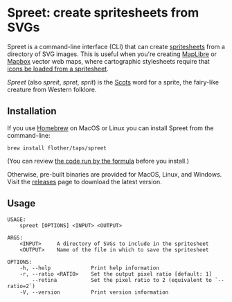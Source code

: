 # Spreet: create spritesheets from SVGs

Spreet is a command-line interface (CLI) that can create [spritesheets](https://en.wikipedia.org/wiki/Spritesheet) from a directory of SVG images. This is useful when you're creating [MapLibre](https://maplibre.org/) or [Mapbox](https://docs.mapbox.com/) vector web maps, where cartographic stylesheets require that [icons be loaded from a spritesheet](https://maplibre.org/maplibre-gl-js-docs/style-spec/sprite/).

_Spreet_ (also _spreit_, _spret_, _sprit_) is the [Scots](https://en.wikipedia.org/wiki/Scots_language) word for a sprite, the fairy-like creature from Western folklore.

## Installation

If you use [Homebrew](https://brew.sh/) on MacOS or Linux you can install Spreet from the command-line:

```
brew install flother/taps/spreet
```

(You can review [the code run by the formula](https://github.com/flother/homebrew-taps/blob/master/spreet.rb) before you install.)

Otherwise, pre-built binaries are provided for MacOS, Linux, and Windows. Visit the [releases](https://github.com/flother/spreet/releases) page to download the latest version.

## Usage

```
USAGE:
    spreet [OPTIONS] <INPUT> <OUTPUT>

ARGS:
    <INPUT>     A directory of SVGs to include in the spritesheet
    <OUTPUT>    Name of the file in which to save the spritesheet

OPTIONS:
    -h, --help             Print help information
    -r, --ratio <RATIO>    Set the output pixel ratio [default: 1]
        --retina           Set the pixel ratio to 2 (equivalent to `--ratio=2`)
    -V, --version          Print version information
```
